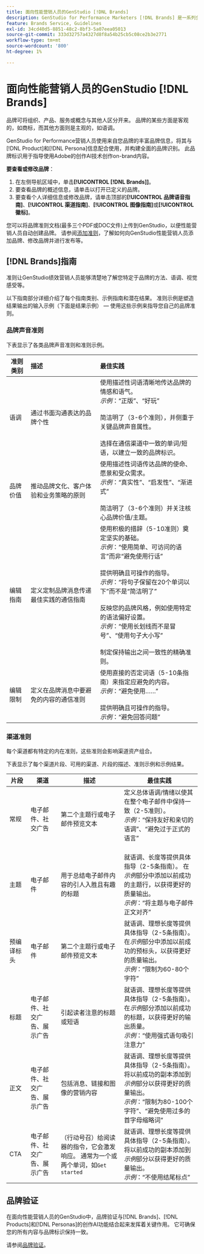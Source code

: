 ```yaml
---
title: 面向性能营销人员的GenStudio [!DNL Brands]
description: GenStudio for Performance Marketers [!DNL Brands] 是一系列全面的品牌资产，包括营销文案、图像、体验等，可用于指导创建品牌一致的内容。
feature: Brands Service, Guidelines
exl-id: 34cd40d5-8851-48c2-8bf3-5a07eea05013
source-git-commit: 333d32757a4327d8f8a54b25cb5c08ce2b3e2771
workflow-type: tm+mt
source-wordcount: '800'
ht-degree: 1%

---
```


# 面向性能营销人员的GenStudio [!DNL Brands]

品牌可将组织、产品、服务或概念与其他人区分开来。 品牌的某些方面是客观的，如商标，而其他方面则是主观的，如语调。

GenStudio for Performance营销人员使用来自您品牌的丰富品牌信息，将其与[!DNL Product]和[!DNL Persona]信息配合使用，并构建全面的品牌识别。 此品牌标识用于指导使用Adobe的创作AI技术创作on-brand内容。

**要查看或修改品牌**：

1. 在左侧导航区域中，单击&#x200B;**[!UICONTROL [!DNL Brands]]**。
1. 要查看品牌的概述信息，请单击以打开已定义的品牌。
1. 要查看个人详细信息或修改品牌，请单击顶部的&#x200B;**[!UICONTROL 品牌语音指南]**、**[!UICONTROL 渠道指南]**、**[!UICONTROL 图像指南]**&#x200B;或&#x200B;**[!UICONTROL 徽标]**。

您可以将品牌准则文档(最多三个PDF或DOC文件)上传到GenStudio，以便性能营销人员自动创建品牌。 请参阅[添加准则](add-guidelines.md)，了解如何向GenStudio性能营销人员添加品牌、修改品牌并进行发布等。

## [!DNL Brands]指南

准则让GenStudio绩效营销人员能够清楚地了解您特定于品牌的方法、语调、视觉感受等。

以下指南部分详细介绍了每个指南类别、示例指南和潜在结果。 准则示例是塑造结果输出的输入示例（下面是结果示例） — 使用这些示例来指导您自己的品牌准则。

### 品牌声音准则

下表显示了各类品牌声音准则和准则示例。

| 准则类别 | 描述 | 最佳实践 |
| ------------------| :---------- | :---------- |
| 语调 | 通过书面沟通表达的品牌个性 | 使用描述性词语清晰地传达品牌的情感和语气。 <br>_示例_：“正版”、“好玩”<br><br>简洁明了（3-6个准则），并侧重于关键品牌声音属性。<br><br>选择在通信渠道中一致的单词/短语，以建立一致的品牌标识。 |
| 品牌价值 | 推动品牌文化、客户体验和业务策略的原则 | 使用描述性词语传达品牌的使命、愿景和受众需求。 <br>_示例_：“真实性”、“启发性”、“渐进式”<br><br>简洁明了（3-6个准则）并关注核心品牌价值/主题。 |
| 编辑指南 | 定义定制品牌消息传递最佳实践的通信指南 | 使用积极的措辞（5-10准则）奠定坚实的基础。<br>_示例_：“使用简单、可访问的语言”而非“避免使用行话”<br><br>提供明确且可操作的指导。 <br>_示例_：“将句子保留在20个单词以下”而不是“简洁明了”<br><br>反映您的品牌风格，例如使用特定的语法偏好设置。 <br>_示例_：“使用长划线而不是冒号”、“使用句子大小写”<br><br>制定保持输出之间一致性的精确准则。 |
| 编辑限制 | 定义在品牌消息中要避免的内容的通信准则 | 使用直接的否定词语（5-10条指南）来指定应避免的内容。 <br>_示例_：“避免使用……”<br><br>提供明确且可操作的指导。 <br>_示例_：“避免回答问题” |

### 渠道准则

每个渠道都有特定的内在准则，这些准则会影响渠道资产组合。

下表显示了每个渠道片段、可用的渠道、片段的描述、准则示例和示例结果。

| 片段 | 渠道 | 描述 | 最佳实践 |
| ------------------| --------- | --------- | -------- |
| 常规 | 电子邮件、社交广告 | 第二个主题行或电子邮件预览文本 | 定义总体语调/情绪以使其在整个电子邮件中保持一致（2-5准则）。<br>_示例_：“保持友好和亲切的语调”、“避免过于正式的语言”<br><br> |
| 主题 | 电子邮件 | 用于总结电子邮件内容的引人入胜且有趣的标题 | 就语调、长度等提供具体指导（2-5条指南）。 在&#x200B;_示例_&#x200B;部分中添加以前成功的主题行，以获得更好的质量输出。<br>_示例_：“将主题与电子邮件正文对齐” |
| 预编译标头 | 电子邮件 | 第二个主题行或电子邮件预览文本 | 就语调、理想长度等提供具体指导（2-5条指南）。 在&#x200B;_示例_&#x200B;部分中添加以前成功的预标头，以获得更好的质量输出。<br>_示例_：“限制为60-80个字符” |
| 标题 | 电子邮件、社交广告、展示广告 | 引起读者注意的标题或短语 | 就语调、理想长度等提供具体指导（2-5条指南）。 在&#x200B;_示例_&#x200B;部分添加以前成功的标题，以获得更好的输出质量。<br>_示例_：“使用强式语句吸引注意力” |
| 正文 | 电子邮件、社交广告、展示广告 | 包括消息、链接和图像的营销内容 | 就语调、理想长度等提供具体指导（2-5条指南）。 将以前成功的副本添加到&#x200B;_示例_&#x200B;部分以获得更好的质量输出。<br>_示例_：“限制为80-100个字符”、“避免使用过多的首字母缩略词” |
| CTA | 电子邮件、社交广告、展示广告 | （行动号召）给阅读器的指令，它会激发响应。 通常为一个或两个单词，如`Get started` | 就语调、理想长度等提供具体指导（2-5条指南）。 将以前成功的副本添加到&#x200B;_示例_&#x200B;部分以获得更好的质量输出。<br>_示例_：“不使用结尾标点” |

<!-- Not in M2.1 // ### Image guidelines

Images have certain inherent guidelines that influence image composition.

The following table shows each category of image guideline, description of the category, and example guideline entries.

You can create your own categories, like Photos, Product, or Illustration imagery, and provide detailed guidelines for each category.

| Guideline category    | Description | Guideline examples |
| ------------------ | :---------- | -------- |
|Composition    | Define objects, focal point, position, aspect ratio, framing, and depth-of-field | `Ensure images are visually punchy, Avoid dull colors/shading` |
| Background     | Set the stage by describing layouts, location, places | `Should be friendly and action-oriented` |
| Restrictions   | List requirements or avoidances | `Avoid political imagery or topics, Avoid black and gray imagery, Avoid images displaying extreme strife or stress` |
| Color and tone | Specify color or color theme, palette, color interpretation and accessibility | `Use bright and bold color palette, Ensure high contrast` |
| Lighting   | Describe how highlights and shadows affect different objects| `Use natural light, Avoid using shadows` |

![Image guidelines in GenStudio for Performance Marketers](/help/assets/image-guidelines.png){width="650" zoomable="yes"} 

### Logos

Add logos to your brand in the **[!UICONTROL Logos]** tab.

![Logo guidelines in GenStudio for Performance Marketers](/help/assets/logos.png){width="650" zoomable="yes"} -->

## 品牌验证

在面向性能营销人员的GenStudio中，品牌验证与[!DNL Brands]、[!DNL Products]和[!DNL Personas]的创作AI功能结合起来发挥着关键作用。 它可确保您的所有内容与品牌标识保持一致。

请参阅[品牌验证](/help/user-guide/guidelines/brand-validation.md)。
